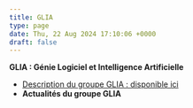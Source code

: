 ```yaml
---
title: GLIA
type: page
date: Thu, 22 Aug 2024 17:10:06 +0000
draft: false
---
```


**GLIA : Génie Logiciel et Intelligence Artificielle**

  * [Description du groupe GLIA : disponible ici](https://gdr-gpl.cnrs.fr/?page_id=177)
  * **Actualités du groupe GLIA**


